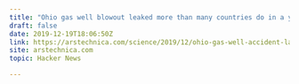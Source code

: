 ```yaml
---
title: "Ohio gas well blowout leaked more than many countries do in a year"
draft: false
date: 2019-12-19T18:06:50Z
link: https://arstechnica.com/science/2019/12/ohio-gas-well-accident-last-year-released-surprising-amount-of-methane/?utm_medium=RSS&utm_source=hune
site: arstechnica.com
topic: Hacker News  

---
```


